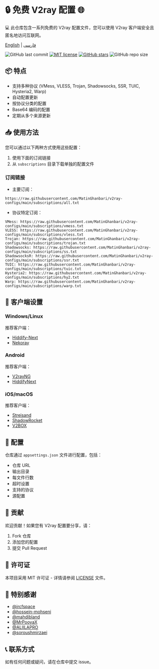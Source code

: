 # 🔒 免费 V2ray 配置 🌐
💻 此仓库包含一系列免费的 V2ray 配置文件，您可以使用 V2ray 客户端安全且匿名地访问互联网。

[English](https://github.com/MatinGhanbari/v2ray-configs/blob/main/README.md) | [فارسی](https://github.com/MatinGhanbari/v2ray-configs/blob/main/docs/Persian-README.md)

![GitHub last commit](https://img.shields.io/github/last-commit/MatinGhanbari/v2ray-configs.svg) [![MIT license](https://img.shields.io/badge/License-MIT-blue.svg)](https://lbesson.mit-license.org/) [![GitHub stars](https://img.shields.io/github/stars/MatinGhanbari/v2ray-configs.svg)](https://github.com/MatinGhanbari/v2ray-configs/stargazers) ![GitHub repo size](https://img.shields.io/github/repo-size/MatinGhanbari/v2ray-configs)

## 📦 特点
- 支持多种协议 (VMess, VLESS, Trojan, Shadowsocks, SSR, TUIC, Hysteria2, Warp)
- 自动配置更新
- 按协议分类的配置
- Base64 编码的配置
- 定期从多个来源更新

## 📥 使用方法
您可以通过以下两种方式使用这些配置：
1. 使用下面的订阅链接
2. 从 `subscriptions` 目录下载单独的配置文件

### 订阅链接
- 主要订阅：
```
https://raw.githubusercontent.com/MatinGhanbari/v2ray-configs/main/subscriptions/all.txt
```

- 协议特定订阅：
```
VMess: https://raw.githubusercontent.com/MatinGhanbari/v2ray-configs/main/subscriptions/vmess.txt
VLESS: https://raw.githubusercontent.com/MatinGhanbari/v2ray-configs/main/subscriptions/vless.txt
Trojan: https://raw.githubusercontent.com/MatinGhanbari/v2ray-configs/main/subscriptions/trojan.txt
Shadowsocks: https://raw.githubusercontent.com/MatinGhanbari/v2ray-configs/main/subscriptions/ss.txt
ShadowsocksR: https://raw.githubusercontent.com/MatinGhanbari/v2ray-configs/main/subscriptions/ssr.txt
TUIC: https://raw.githubusercontent.com/MatinGhanbari/v2ray-configs/main/subscriptions/tuic.txt
Hysteria2: https://raw.githubusercontent.com/MatinGhanbari/v2ray-configs/main/subscriptions/hy2.txt
Warp: https://raw.githubusercontent.com/MatinGhanbari/v2ray-configs/main/subscriptions/warp.txt
```

## 📱 客户端设置

### Windows/Linux
推荐客户端：
- [Hiddify-Next](https://github.com/hiddify/hiddify-next)
- [Nekoray](https://github.com/MatsuriDayo/nekoray)

### Android
推荐客户端：
- [V2rayNG](https://github.com/2dust/v2rayNG)
- [HiddifyNext](https://github.com/hiddify/hiddify-next/releases)

### iOS/macOS
推荐客户端：
- [Streisand](https://apps.apple.com/us/app/streisand/id6450534064)
- [ShadowRocket](https://apps.apple.com/ca/app/shadowrocket/id932747118)
- [V2BOX](https://apps.apple.com/us/app/v2box-v2ray-client/id6446814690)

## 🔧 配置
仓库通过 `appsettings.json` 文件进行配置，包括：
- 仓库 URL
- 输出目录
- 每文件行数
- 超时设置
- 支持的协议
- 源配置

## 🤝 贡献
欢迎贡献！如果您有 V2ray 配置要分享，请：
1. Fork 仓库
2. 添加您的配置
3. 提交 Pull Request

## 📝 许可证
本项目采用 MIT 许可证 - 详情请参阅 [LICENSE](LICENSE) 文件。

## 🙏 特别感谢
- [@ircfspace](https://github.com/MrPooyaX)
- [@hossein-mohseni](https://github.com/hossein-mohseni)
- [@mahdibland](https://github.com/mahdibland)
- [@MrPooyaX](https://github.com/MrPooyaX)
- [@ALIILAPRO](https://github.com/ALIILAPRO)
- [@soroushmirzaei](https://github.com/soroushmirzaei)

## 📞 联系方式
如有任何问题或疑问，请在仓库中提交 issue。

